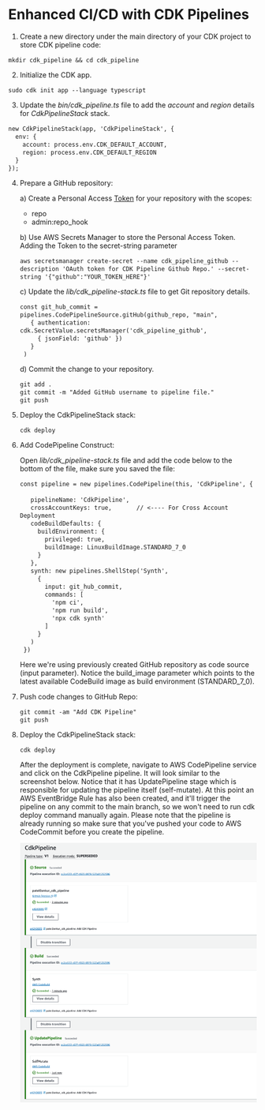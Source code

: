 # Enhanced CI/CD with CDK Pipelines

1) Create a new directory under the main directory of your CDK project to store CDK pipeline code:

```
mkdir cdk_pipeline && cd cdk_pipeline
```

2) Initialize the CDK app. 

```
sudo cdk init app --language typescript
```

3) Update the *bin/cdk_pipeline.ts* file to add the *account* and *region* details for *CdkPipelineStack* stack. 

```
new CdkPipelineStack(app, 'CdkPipelineStack', {  
  env: {
    account: process.env.CDK_DEFAULT_ACCOUNT,
    region: process.env.CDK_DEFAULT_REGION
  }
});
```

4) Prepare a GitHub repository: 
   
   a) Create a Personal Access [Token](https://docs.github.com/en/authentication/keeping-your-account-and-data-secure/managing-your-personal-access-tokens#creating-a-personal-access-token-classic) for your repository with the scopes:
      
    - repo
    - admin:repo_hook

   b) Use AWS Secrets Manager to store the Personal Access Token. Adding the Token to the secret-string parameter

   ```
   aws secretsmanager create-secret --name cdk_pipeline_github --description 'OAuth token for CDK Pipeline Github Repo.' --secret-string '{"github":"YOUR_TOKEN_HERE"}'
   ```

   c) Update the *lib/cdk_pipeline-stack.ts* file to get Git repository details. 

   ```
   const git_hub_commit = pipelines.CodePipelineSource.gitHub(github_repo, "main",
      { authentication: cdk.SecretValue.secretsManager('cdk_pipeline_github', 
        { jsonField: 'github' }) 
      }
    )
   ```

   d) Commit the change to your repository.

   ```
   git add .
   git commit -m "Added GitHub username to pipeline file."
   git push
   ```

5) Deploy the CdkPipelineStack stack:
   
   ```
   cdk deploy
   ```
6) Add CodePipeline Construct:
   
   Open *lib/cdk_pipeline-stack.ts* file and add the code below to the bottom of the file, make sure you saved the file:

   ```
   const pipeline = new pipelines.CodePipeline(this, 'CdkPipeline', {

      pipelineName: 'CdkPipeline',
      crossAccountKeys: true,       // <---- For Cross Account Deployment
      codeBuildDefaults: {
        buildEnvironment: {
          privileged: true,
          buildImage: LinuxBuildImage.STANDARD_7_0
        }
      },
      synth: new pipelines.ShellStep('Synth',
        {
          input: git_hub_commit,
          commands: [
            'npm ci',
            'npm run build',
            'npx cdk synth'
          ]
        }
      )
    })
   ```

   Here we're using previously created GitHub repository as code source (input parameter). Notice the build_image parameter which points to the latest available CodeBuild image as build environment (STANDARD_7_0).

7) Push code changes to GitHub Repo:
   
   ```
   git commit -am "Add CDK Pipeline"
   git push
   ```

8) Deploy the CdkPipelineStack stack:
   
   ```
   cdk deploy
   ```
   After the deployment is complete, navigate to AWS CodePipeline service and click on the CdkPipeline pipeline. It will look similar to the screenshot below. Notice that it has UpdatePipeline stage which is responsible for updating the pipeline itself (self-mutate). At this point an AWS EventBridge Rule has also been created, and it'll trigger the pipeline on any commit to the main branch, so we won't need to run cdk deploy command manually again. Please note that the pipeline is already running so make sure that you've pushed your code to AWS CodeCommit before you create the pipeline.

   ![pipeline](images/pipeline.png)








     



